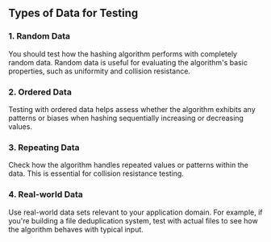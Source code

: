 ## Types of Data for Testing
### 1. Random Data
You should test how the hashing algorithm performs with completely random data. Random data is useful for evaluating the algorithm's basic properties, such as uniformity and collision resistance.

### 2. Ordered Data
Testing with ordered data helps assess whether the algorithm exhibits any patterns or biases when hashing sequentially increasing or decreasing values.

### 3. Repeating Data
Check how the algorithm handles repeated values or patterns within the data. This is essential for collision resistance testing.

### 4. Real-world Data
Use real-world data sets relevant to your application domain. For example, if you're building a file deduplication system, test with actual files to see how the algorithm behaves with typical input.